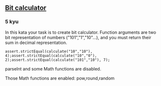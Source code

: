 <h2><a href=https://www.codewars.com/kata/52ece9de44751a64dc0001d9/train/javascript target="_blank">Bit calculator</a></h2><h3>5 kyu</h3><p>In this kata your task is to create bit calculator. Function arguments are two bit representation of numbers ("101","1","10"...), and you must return their sum in decimal representation.</p><pre><code class="language-javascript"><span class="cm-variable">assert</span>.<span class="cm-property">strictEqual</span>(<span class="cm-variable">calculate</span>(<span class="cm-string">"10"</span>,<span class="cm-string">"10"</span>), <span class="cm-number">4</span>);<span class="cm-variable">assert</span>.<span class="cm-property">strictEqual</span>(<span class="cm-variable">calculate</span>(<span class="cm-string">"10"</span>,<span class="cm-string">"0"</span>), <span class="cm-number">2</span>);<span class="cm-variable">assert</span>.<span class="cm-property">strictEqual</span>(<span class="cm-variable">calculate</span>(<span class="cm-string">"101"</span>,<span class="cm-string">"10"</span>), <span class="cm-number">7</span>);</code></pre><p>parseInt and some Math functions are disabled.</p><p>Those Math functions are enabled: pow,round,random</p>